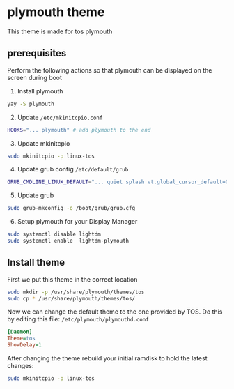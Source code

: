 # plymouth theme

This theme is made for tos plymouth

## prerequisites

Perform the following actions so that plymouth can be displayed on the screen during boot

1. Install plymouth
```bash
yay -S plymouth
```
2. Update `/etc/mkinitcpio.conf`
```bash
HOOKS="... plymouth" # add plymouth to the end
```
3. Update mkinitcpio
```bash
sudo mkinitcpio -p linux-tos
```
4. Update grub config `/etc/default/grub`
```bash
GRUB_CMDLINE_LINUX_DEFAULT="... quiet splash vt.global_cursor_default=0"
```
5. Update grub
```bash
sudo grub-mkconfig -o /boot/grub/grub.cfg
```
6. Setup plymouth for your Display Manager
```bash
sudo systemctl disable lightdm
sudo systemctl enable  lightdm-plymouth
```

## Install theme

First we put this theme in the correct location
```bash
sudo mkdir -p /usr/share/plymouth/themes/tos
sudo cp * /usr/share/plymouth/themes/tos/
```

Now we can change the default theme to the one provided by TOS.
Do this by editing this file: `/etc/plymouth/plymouthd.conf`
```ini
[Daemon]
Theme=tos
ShowDelay=1
```


After changing the theme rebuild your initial ramdisk to hold the latest changes:
```bash
sudo mkinitcpio -p linux-tos
```
